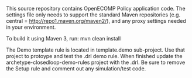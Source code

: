 This source repository contains OpenECOMP Policy application code. The settings file only needs to support the standard Maven repositories (e.g. central = http://repo1.maven.org/maven2/), and any proxy settings needed in your environment.

To build it using Maven 3, run: mvn clean install

The Demo template rule is located in template.demo sub-project. Use that project to protoype and test the .drl demo rule. When finished update the archetype-closedloop-demo-rules project with the .drl. Be sure to remove the Setup rule and comment out any simulation/test code.


